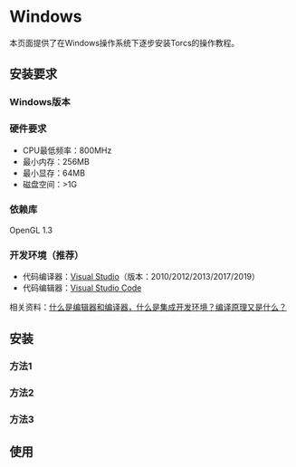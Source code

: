 # Windows

本页面提供了在Windows操作系统下逐步安装Torcs的操作教程。

## 安装要求

### Windows版本



### 硬件要求

- CPU最低频率：800MHz
- 最小内存：256MB
- 最小显存：64MB
- 磁盘空间：>1G

### 依赖库

OpenGL 1.3

### 开发环境（推荐）

- 代码编译器：[Visual Studio](https://visualstudio.microsoft.com/)（版本：2010/2012/2013/2017/2019）
- 代码编辑器：[Visual Studio Code](https://code.visualstudio.com/)

相关资料：[什么是编辑器和编译器，什么是集成开发环境？编译原理又是什么？](https://zhuanlan.zhihu.com/p/126164350)


## 安装

### 方法1

### 方法2

### 方法3

## 使用
